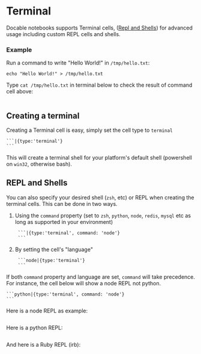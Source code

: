 # Terminal

Docable notebooks supports Terminal cells, ([Repl and Shells](#repl-and-shells)) for advanced usage including custom REPL cells and shells.

### Example

Run a command to write "Hello World!" in `/tmp/hello.txt`:

```|{type:'command'}
echo "Hello World!" > /tmp/hello.txt
```

Type `cat /tmp/hello.txt` in terminal below to check the result of command cell above:

```|{type:'terminal'}
```

## Creating a terminal

Creating a Terminal cell is easy, simply set the cell type to `terminal`

    ```|{type:'terminal'}
    ```

This will create a terminal shell for your platform's default shell (powershell on `win32`, otherwise bash).

## REPL and Shells

You can also specify your desired shell (`zsh`, etc) or REPL when creating the terminal cells. This can be done in two ways.

1. Using the `command` property (set to `zsh`, `python`, `node`, `redis`, `mysql` etc as long as supported in your environment)

        ```|{type:'terminal', command: 'node'}
        ```

2. By setting the cell's "language"

        ```node|{type:'terminal'}
        ```

If both `command` property and language are set, `command` will take precedence. For instance, the cell below will show a node REPL not python.

    ```python|{type:'terminal', command: 'node'}
    ```

Here is a node REPL as example:

```|{type:'terminal', command: 'node'}
```

Here is a python REPL:

```|{type:'terminal', command: 'python'}
```

And here is a Ruby REPL (irb):

```|{type:'terminal', command: 'irb'}
```
